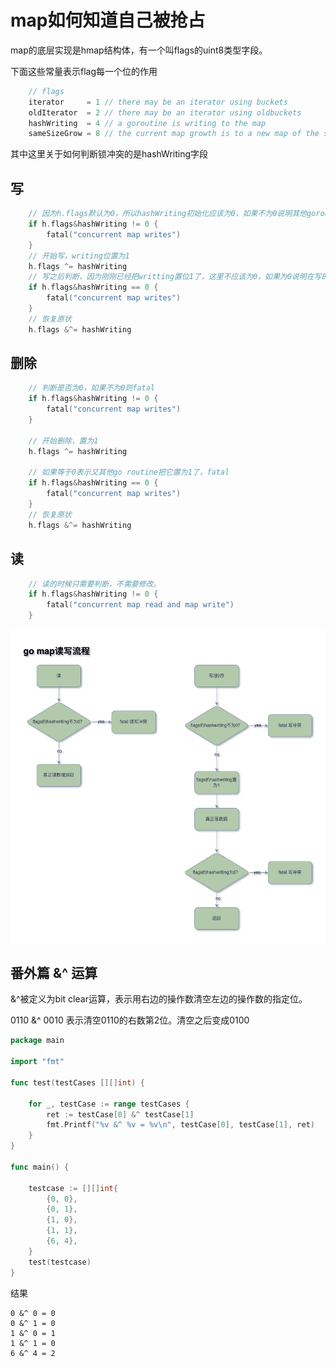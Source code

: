 # map如何知道自己被抢占
map的底层实现是hmap结构体，有一个叫flags的uint8类型字段。

下面这些常量表示flag每一个位的作用
```go
	// flags
	iterator     = 1 // there may be an iterator using buckets
	oldIterator  = 2 // there may be an iterator using oldbuckets
	hashWriting  = 4 // a goroutine is writing to the map
	sameSizeGrow = 8 // the current map growth is to a new map of the same size
```

其中这里关于如何判断锁冲突的是hashWriting字段
## 写

```go
	// 因为h.flags默认为0，所以hashWriting初始化应该为0，如果不为0说明其他goroutine在写
	if h.flags&hashWriting != 0 {
		fatal("concurrent map writes")
	}
	// 开始写，writing位置为1
	h.flags ^= hashWriting
	// 写之后判断，因为刚刚已经把writting置位1了，这里不应该为0，如果为0说明在写的过程中有人改过了。
	if h.flags&hashWriting == 0 {
		fatal("concurrent map writes")
	}
	// 恢复原状
	h.flags &^= hashWriting
```


## 删除
```go
	// 判断是否为0，如果不为0则fatal
	if h.flags&hashWriting != 0 {
		fatal("concurrent map writes")
	}

	// 开始删除，置为1
	h.flags ^= hashWriting

	// 如果等于0表示又其他go routine把它置为1了，fatal
	if h.flags&hashWriting == 0 {
		fatal("concurrent map writes")
	}
	// 恢复原状
	h.flags &^= hashWriting
```

## 读
```go
	// 读的时候只需要判断，不需要修改。
	if h.flags&hashWriting != 0 {
		fatal("concurrent map read and map write")
	}
```

![map判断读写冲突流程](/assets/img/mapconcurrency.png) 

## 番外篇 &^ 运算
&^被定义为bit clear运算，表示用右边的操作数清空左边的操作数的指定位。

0110 &^ 0010 表示清空0110的右数第2位。清空之后变成0100

```go
package main

import "fmt"

func test(testCases [][]int) {

	for _, testCase := range testCases {
		ret := testCase[0] &^ testCase[1]
		fmt.Printf("%v &^ %v = %v\n", testCase[0], testCase[1], ret)
	}
}

func main() {

	testcase := [][]int{
		{0, 0},
		{0, 1},
		{1, 0},
		{1, 1},
		{6, 4},
	}
	test(testcase)
}
```

结果
```
0 &^ 0 = 0
0 &^ 1 = 0
1 &^ 0 = 1
1 &^ 1 = 0
6 &^ 4 = 2

```